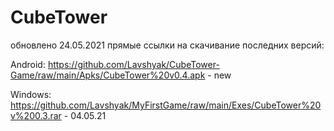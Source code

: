 # CubeTower
обновлено 24.05.2021
прямые ссылки на скачивание последних версий:

Android: https://github.com/Lavshyak/CubeTower-Game/raw/main/Apks/CubeTower%20v0.4.apk - new

Windows: https://github.com/Lavshyak/MyFirstGame/raw/main/Exes/CubeTower%20v%200.3.rar - 04.05.21
